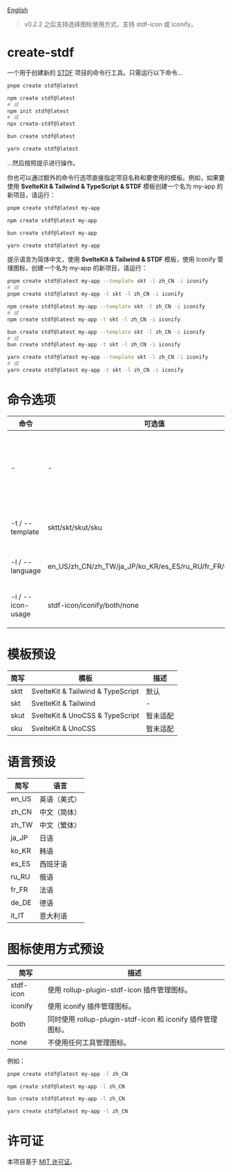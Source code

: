 [English](https://github.com/any-tdf/stdf/blob/main/packages/create-stdf/README.md)

> v0.2.2 之后支持选择图标使用方式，支持 stdf-icon 或 iconify。

# create-stdf

一个用于创建新的 [STDF](https://stdf.design) 项目的命令行工具。只需运行以下命令...

<!-- :::code-groups -->
<!-- pnpm -->
```sh
pnpm create stdf@latest
```
<!-- :: -->
<!-- npm -->
```sh
npm create stdf@latest
# 或
npm init stdf@latest
# 或
npx create-stdf@latest
```
<!-- :: -->
<!-- bun -->
```sh
bun create stdf@latest
```
<!-- :: -->
<!-- yarn -->
```sh
yarn create stdf@latest
```
<!-- ::: -->

...然后按照提示进行操作。

你也可以通过额外的命令行选项直接指定项目名称和要使用的模板。例如，如果要使用 **SvelteKit & Tailwind & TypeScript & STDF** 模板创建一个名为 my-app 的新项目，请运行：

<!-- :::code-groups -->
<!-- pnpm -->
```sh
pnpm create stdf@latest my-app
```
<!-- :: -->
<!-- npm -->
```sh
npm create stdf@latest my-app
```
<!-- :: -->
<!-- bun -->
```sh
bun create stdf@latest my-app
```
<!-- :: -->
<!-- yarn -->
```sh
yarn create stdf@latest my-app
```
<!-- ::: -->

提示语言为简体中文，使用 **SvelteKit & Tailwind & STDF** 模板，使用 Iconify 管理图标，创建一个名为 my-app 的新项目，请运行：

<!-- :::code-groups -->
<!-- pnpm -->
```sh
pnpm create stdf@latest my-app --template skt -l zh_CN -i iconify
# 或
pnpm create stdf@latest my-app -t skt -l zh_CN -i iconify
```
<!-- :: -->
<!-- npm -->
```sh
npm create stdf@latest my-app --template skt -l zh_CN -i iconify
# 或
npm create stdf@latest my-app -t skt -l zh_CN -i iconify
```
<!-- :: -->
<!-- bun -->
```sh
bun create stdf@latest my-app --template skt -l zh_CN -i iconify
# 或
bun create stdf@latest my-app -t skt -l zh_CN -i iconify
```
<!-- :: -->
<!-- yarn -->
```sh
yarn create stdf@latest my-app --template skt -l zh_CN -i iconify
# 或
yarn create stdf@latest my-app -t skt -l zh_CN -i iconify
```
<!-- ::: -->

# 命令选项

| 命令              | 可选值                                                                                       | 默认          | 描述                     |
| ----------------- | ------------------------------------------------------------------------------------------ | ------------- | ------------------------ |
| -                 | -                                                                                     | -             | 项目名称，可以直接输入。 |
| -t / --template   | sktt/skt/skut/sku                                                                         | sktt          | 要使用的模板。           |
| -l / --language   | en_US/zh_CN/zh_TW/ja_JP/ko_KR/es_ES/ru_RU/fr_FR/de_DE/it_IT                             | en_US         | 提示语言。               |
| -i / --icon-usage | stdf-icon/iconify/both/none                                                               | stdf-icon     | 图标使用方式。           |

# 模板预设

| 简写 | 模板                              | 描述     |
| ---- | --------------------------------- | -------- |
| sktt | SvelteKit & Tailwind & TypeScript | 默认     |
| skt  | SvelteKit & Tailwind              | -        |
| skut | SvelteKit & UnoCSS & TypeScript   | 暂未适配 |
| sku  | SvelteKit & UnoCSS                | 暂未适配 |

# 语言预设

| 简写  | 语言         |
| ----- | ------------ |
| en_US | 英语（美式） |
| zh_CN | 中文（简体） |
| zh_TW | 中文（繁体） |
| ja_JP | 日语         |
| ko_KR | 韩语         |
| es_ES | 西班牙语     |
| ru_RU | 俄语         |
| fr_FR | 法语         |
| de_DE | 德语         |
| it_IT | 意大利语     |

# 图标使用方式预设

| 简写      | 描述                                                           |
| --------- | -------------------------------------------------------------- |
| stdf-icon | 使用 rollup-plugin-stdf-icon 插件管理图标。                  |
| iconify   | 使用 iconify 插件管理图标。                                  |
| both      | 同时使用 rollup-plugin-stdf-icon 和 iconify 插件管理图标。 |
| none      | 不使用任何工具管理图标。                                       |

例如：

<!-- :::code-groups -->
<!-- pnpm -->
```sh
pnpm create stdf@latest my-app -l zh_CN
```
<!-- :: -->
<!-- npm -->
```sh
npm create stdf@latest my-app -l zh_CN
```
<!-- :: -->
<!-- bun -->
```sh
bun create stdf@latest my-app -l zh_CN
```
<!-- :: -->
<!-- yarn -->
```sh
yarn create stdf@latest my-app -l zh_CN
```
<!-- ::: -->

# 许可证

本项目基于 [MIT 许可证](https://github.com/any-tdf/stdf/blob/main/LICENSE)。
